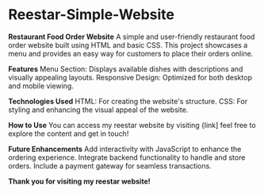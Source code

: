 # Reestar-Simple-Website

**Restaurant Food Order Website**
A simple and user-friendly restaurant food order website built using HTML and basic CSS. This project showcases a menu and provides an easy way for customers to place their orders online.

**Features**
Menu Section: Displays available dishes with descriptions and visually appealing layouts.
Responsive Design: Optimized for both desktop and mobile viewing.

**Technologies Used**
HTML: For creating the website's structure.
CSS: For styling and enhancing the visual appeal of the website.

**How to Use**
You can access my reestar website by visiting {link] feel free to explore the content and get in touch!

**Future Enhancements**
Add interactivity with JavaScript to enhance the ordering experience.
Integrate backend functionality to handle and store orders.
Include a payment gateway for seamless transactions.

**Thank you for visiting my reestar website!**
